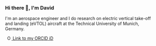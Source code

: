 ### Hi there 👋, I'm David

I'm an aerospace engineer and I do research on electric vertical take-off and landing (eVTOL) aircraft at the Technical University of Munich, Germany.

<div class="aside">
    <a
    id="cy-effective-orcid-url"
    class="underline"
     href="https://orcid.org/0000-0003-2484-7938"
     target="orcid.widget"
     rel="me noopener noreferrer"
     style="vertical-align: top">
     <img
        src="https://orcid.org/sites/default/files/images/orcid_16x16.png"
        style="width: 1em; margin-inline-start: 0.5em"
        alt="ORCID iD icon"/> 
      Link to my ORCID iD
    </a>
  </div>

